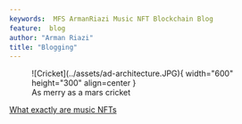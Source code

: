```yaml
---
keywords:  MFS ArmanRiazi Music NFT Blockchain Blog
feature:  blog
author: "Arman Riazi"
title: "Blogging"
---
```


<figure markdown>
![Cricket](../assets/ad-architecture.JPG){ width="600" height="300" align=center }
<figcaption>As merry as a mars cricket</figcaption>
</figure>


[What exactly are music NFTs](blog_nft.md)